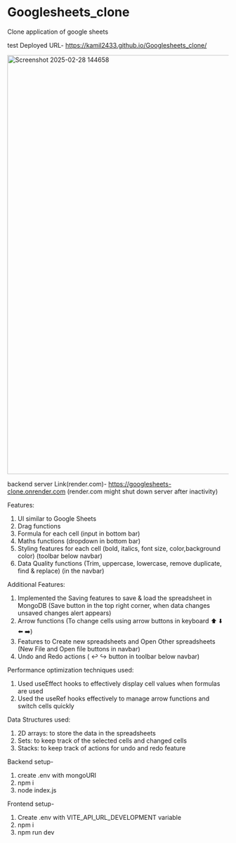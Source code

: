 # Googlesheets_clone
Clone application of google sheets

test Deployed URL- https://kamil2433.github.io/Googlesheets_clone/


<img width="955" alt="Screenshot 2025-02-28 144658" src="https://github.com/user-attachments/assets/c99522c6-3f62-4c24-9dec-2dcd28fac079" />

backend server Link(render.com)- https://googlesheets-clone.onrender.com  (render.com might shut down server after inactivity)

Features: 
1. UI similar to Google Sheets 
2. Drag functions 
3. Formula for each cell  (input in bottom bar)
4. Maths functions (dropdown in bottom bar)
5. Styling features for each cell (bold, italics, font size, color,background color) (toolbar below navbar)
6. Data Quality functions (Trim, uppercase, lowercase, remove duplicate, find & 
replace)  (in the navbar)

Additional Features: 
1. Implemented the Saving features to save & load the spreadsheet in MongoDB  (Save button in the top right corner, when data changes unsaved changes alert appears)
2. Arrow functions (To change cells using arrow buttons in keyboard ⬆️ ⬇️ ⬅️ ➡️) 
3. Features to Create new spreadsheets and Open Other spreadsheets (New File and Open file buttons in navbar)
4. Undo and Redo actions (  ↩️ ↪️ button in toolbar below navbar)

Performance optimization techniques used:
1. Used useEffect hooks to effectively display cell values when formulas are used
2. Used the useRef hooks effectively to manage arrow functions and switch cells quickly

Data Structures used:
1. 2D arrays: to store the data in the spreadsheets
2. Sets: to keep track of the selected cells and changed cells
3. Stacks: to keep track of actions for undo and redo feature


Backend setup-
1. create .env with mongoURI
2. npm i
3. node index.js

Frontend setup-
1. Create .env with VITE_API_URL_DEVELOPMENT variable
2. npm i
3. npm run dev
